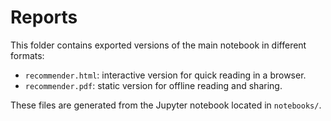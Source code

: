 # Reports

This folder contains exported versions of the main notebook in different formats:

- `recommender.html`: interactive version for quick reading in a browser.
- `recommender.pdf`: static version for offline reading and sharing.

These files are generated from the Jupyter notebook located in `notebooks/`.
